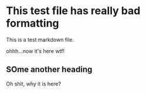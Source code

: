 # This test file has really bad formatting

This is a test markdown file.




ohhh...now it's here wtf!

## SOme another heading



Oh shit, why it is here?
